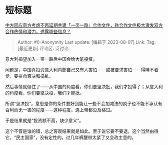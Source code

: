 # 短标题
[中方回应意方考虑不再延期共建「一带一路」合作文件，称合作文件极大激发双方合作热情和潜力，透露哪些信息？](https://www.zhihu.com/question/615590178/answer/3153423004)

> Author: #0-Anonymity
> Last update: [编辑于 2023-08-07]
> Link:
> Tag: [最近更新]
> 评论区:
> 泛讨论:

意大利指望加入一带一路后中国会给大笔投资。

问题是，中国真投资意大利内部自己又有人害怕——或被要求害怕——得睡不着觉，要拼命否决和捣乱。

然后事情就僵住了——从中国的角度看，你们要坚决批，我们才投得了；从意大利的角度看，你们要坚决投，我们才能批。

所谓“坚决投”，意思是你的条件要好到能让一些不会加减法的疯子也不能不承认有百利而无一害的程度——这种程度，连上帝都没及格过。

于是结果就是“投资额不高，缺少意义”。

这个不管是谁的错，总之客观结果就是如此。至于说它要不要退，这个当然由得它。“民主国家”，没有定性的，过几年裤腰带太紧了又会改主意的。